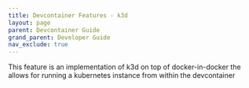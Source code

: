 ```yaml
---
title: Devcontainer Features - k3d
layout: page
parent: Devcontainer Guide
grand_parent: Developer Guide
nav_exclude: true
---
```


This feature is an implementation of k3d on top of docker-in-docker the allows for running a kubernetes instance from within the devcontainer